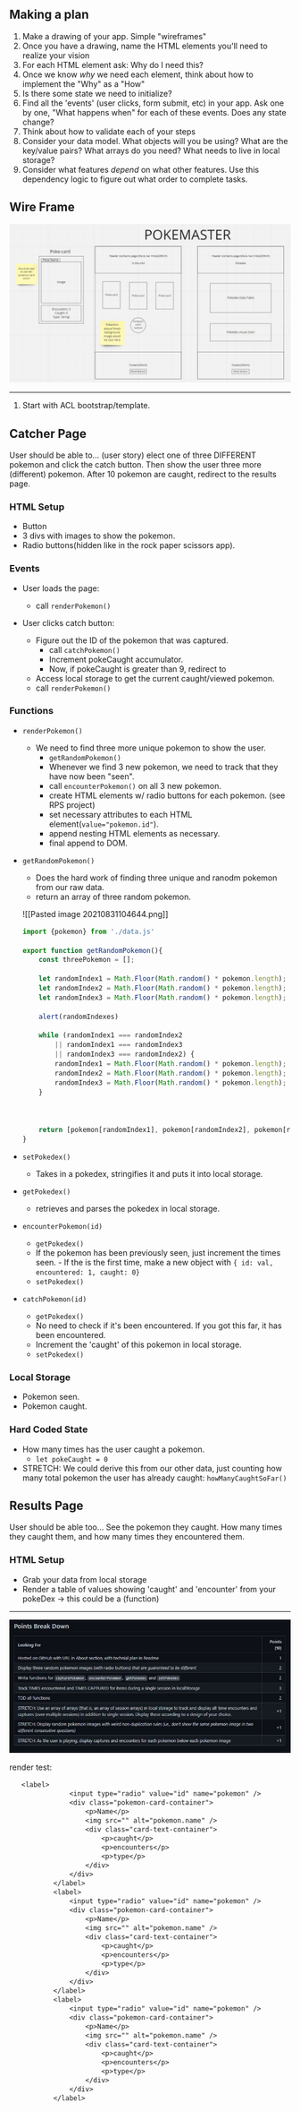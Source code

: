 ## Making a plan
1) Make a drawing of your app. Simple "wireframes"
2) Once you have a drawing, name the HTML elements you'll need to realize your vision
3) For each HTML element ask: Why do I need this?
4) Once we know _why_ we need each element, think about how to implement the "Why" as a "How"
5) Is there some state we need to initialize?
6) Find all the 'events' (user clicks, form submit, etc) in your app. Ask one by one, "What happens when" for each of these events. Does any state change?
7) Think about how to validate each of your steps
8) Consider your data model. What objects will you be using? What are the key/value pairs? What arrays do you need? What needs to live in local storage?
9) Consider what features _depend_ on what other features. Use this dependency logic to figure out what order to complete tasks.

## Wire Frame

![Pokemaster-wireframe](./assets/Pokemaster-wireframe.JPG)

<hr>

1. Start with ACL bootstrap/template.

## Catcher Page
User should be able to... (user story) elect one of three DIFFERENT pokemon and click the catch button. Then show the user three more (different) pokemon. After 10 pokemon are caught, redirect to the results page.

### HTML Setup
- Button
- 3 divs with images to show the pokemon.
- Radio buttons(hidden like in the rock paper scissors app).

### Events
- User loads the page: 
	- call `renderPokemon()`

- User clicks catch button:
	- Figure out the ID of the pokemon that was captured.
		- call `catchPokemon()`
		- Increment pokeCaught accumulator.
		- Now, if pokeCaught is greater than 9, redirect to 
	- Access local storage to get the current caught/viewed pokemon.
	- call `renderPokemon()`

### Functions
- `renderPokemon()`
	- We need to find three more unique pokemon to show the user.
		- `getRandomPokemon()`
		- Whenever we find 3 new pokemon, we need to track that they have now been "seen".
		- call `encounterPokemon()` on all 3 new pokemon.
        - create HTML elements w/ radio buttons for each pokemon. (see RPS project)
        - set necessary attributes to each HTML element(`value="pokemon.id"`).
        - append nesting HTML elements as necessary.
        - final append to DOM.

- `getRandomPokemon()`
	- Does the hard work of finding three unique and ranodm pokemon from our raw data.
	- return an array of three random pokemon.

	![[Pasted image 20210831104644.png]]
	
	``` js
	import {pokemon} from './data.js'
	
	export function getRandomPokemon(){
		const threePokemon = [];
		
		let randomIndex1 = Math.Floor(Math.random() * pokemon.length);
		let randomIndex2 = Math.Floor(Math.random() * pokemon.length);
		let randomIndex3 = Math.Floor(Math.random() * pokemon.length);
		
		alert(randomIndexes)
		
		while (randomIndex1 === randomIndex2 
			|| randomIndex1 === randomIndex3
			|| randomIndex3 === randomIndex2) {
			randomIndex1 = Math.Floor(Math.random() * pokemon.length);
			randomIndex2 = Math.Floor(Math.random() * pokemon.length);
			randomIndex3 = Math.Floor(Math.random() * pokemon.length);
		}
		

		
		return [pokemon[randomIndex1], pokemon[randomIndex2], pokemon[randomIndex3]];
	}
	```

- `setPokedex()`
	- Takes in a pokedex, stringifies it and puts it into local storage.

- `getPokedex()`
	- retrieves and parses the pokedex in local storage.

- `encounterPokemon(id)`
	- `getPokedex()`
	- If the pokemon has been previously seen, just increment the times seen.
			- If the is the first time, make a new object with `{ id: val, encountered: 1, caught: 0}`
	- `setPokedex()`

- `catchPokemon(id)`
	- `getPokedex()`
	- No need to check if it's been encountered. If you got this far, it has been encountered.
	- Increment the 'caught' of this pokemon in local storage.
	- `setPokedex()`

### Local Storage
- Pokemon seen.
- Pokemon caught.

### Hard Coded State
- How many times has the user caught a pokemon.
	- `let pokeCaught = 0`
- STRETCH: We could derive this from our other data, just counting how many total pokemon the user has already caught: `howManyCaughtSoFar()` 


## Results Page
User should be able too... See the pokemon they caught. How many times they caught them, and how many times they encountered them. 

### HTML Setup
- Grab your data from local storage
- Render a table of values showing 'caught' and 'encounter' from your pokeDex -> this could be a (function)

<hr>

![lab-rubrik](./assets/lab-rubrik.JPG)



render test: 
 ```
 	<label>
                <input type="radio" value="id" name="pokemon" />
                <div class="pokemon-card-container">
                    <p>Name</p>
                    <img src="" alt="pokemon.name" /> 
                    <div class="card-text-container">
                        <p>caught</p>
                        <p>encounters</p>
                        <p>type</p>
                    </div>
                </div> 
            </label>
            <label>
                <input type="radio" value="id" name="pokemon" />
                <div class="pokemon-card-container">
                    <p>Name</p>
                    <img src="" alt="pokemon.name" /> 
                    <div class="card-text-container">
                        <p>caught</p>
                        <p>encounters</p>
                        <p>type</p>
                    </div>
                </div> 
            </label>
            <label>
                <input type="radio" value="id" name="pokemon" />
                <div class="pokemon-card-container">
                    <p>Name</p>
                    <img src="" alt="pokemon.name" /> 
                    <div class="card-text-container">
                        <p>caught</p>
                        <p>encounters</p>
                        <p>type</p>
                    </div>
                </div> 
            </label>
```